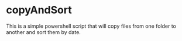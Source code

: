 # copyAndSort
This is a simple powershell script that will copy files from one folder to another and sort them by date.
